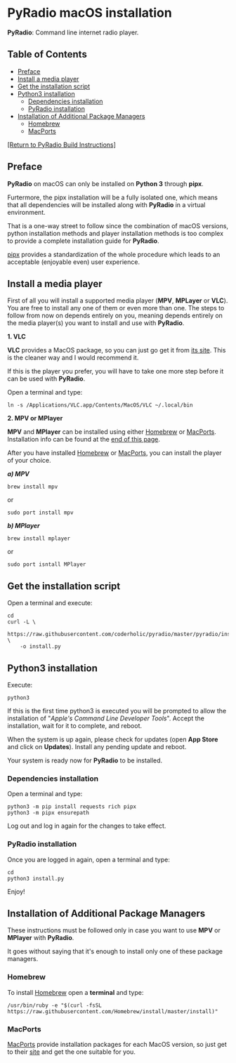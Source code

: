 # PyRadio macOS installation

**PyRadio**: Command line internet radio player.

## Table of Contents
<!-- vim-markdown-toc Marked -->

* [Preface](#preface)
* [Install a media player](#install-a-media-player)
* [Get the installation script](#get-the-installation-script)
* [Python3 installation](#python3-installation)
    * [Dependencies installation](#dependencies-installation)
    * [PyRadio installation](#pyradio-installation)
* [Installation of Additional Package Managers](#installation-of-additional-package-managers)
    * [Homebrew](#homebrew)
    * [MacPorts](#macports)

<!-- vim-markdown-toc -->

[[Return to PyRadio Build Instructions]](build.md)

## Preface

**PyRadio** on macOS can only be installed on **Python 3** through **pipx**.

Furtermore, the pipx installation will be a fully isolated one, which means that all dependencies will be installed along with **PyRadio** in a virtual environment.

That is a one-way street to follow since the combination of macOS versions, python installation methods and player installation methods is too complex to provide a complete installation guide for **PyRadio**.

[pipx](https://pypa.github.io/pipx/) provides a standardization of the whole procedure which leads to an acceptable (enjoyable even) user experience.


## Install a media player

First of all you will install a supported media player (**MPV**, **MPLayer** or **VLC**). You are free to install any one of them or even more than one. The steps to follow from now on depends entirely on you, meaning depends entirely on the media player(s) you want to install and use with **PyRadio**.

**1\. VLC**

**VLC** provides a MacOS package, so you can just go get it from [its site](https://www.videolan.org/vlc/). This is the cleaner way and I would recommend it.

If this is the player you prefer, you will have to take one more step before it can be used with **PyRadio**.

Open a terminal and type:

    ln -s /Applications/VLC.app/Contents/MacOS/VLC ~/.local/bin


**2\. MPV or MPlayer**

**MPV** and **MPlayer** can be installed using either [Homebrew](https://github.com/Homebrew/homebrew) or [MacPorts](https://www.macports.org/). Installation info can be found at the [end of this page](#installation-of-additional-package-managers).

After you have installed [Homebrew](https://github.com/Homebrew/homebrew) or [MacPorts](https://www.macports.org/), you can install the player of your choice.

***a)  MPV***

    brew install mpv

or

    sudo port install mpv

***b) MPlayer***

    brew install mplayer

or

    sudo port isntall MPlayer

## Get the installation script

Open a terminal and execute:

```
cd
curl -L \
    https://raw.githubusercontent.com/coderholic/pyradio/master/pyradio/install.py \
    -o install.py
```

## Python3 installation

Execute:

    python3

If this is the first time python3 is executed you will be prompted to allow the installation of "*Apple's Command Line Developer Tools*". Accept the installation, wait for it to complete, and reboot.

When the system is up again, please check for updates (open **App Store** and click on **Updates**). Install any pending update and reboot.

Your system is ready now for **PyRadio** to be installed.


### Dependencies installation

Open a terminal and type:

```
python3 -m pip install requests rich pipx
python3 -m pipx ensurepath
```

Log out and log in again for the changes to take effect.

### PyRadio installation

Once you are logged in again, open a terminal and type:

```
cd
python3 install.py
```

Enjoy!

## Installation of Additional Package Managers

These instructions must be followed only in case you want to use **MPV** or **MPlayer** with **PyRadio**.

It goes without saying that it's enough to install only one of these package managers.

### Homebrew

To install [Homebrew](https://github.com/Homebrew/homebrew) open a **terminal** and type:

    /usr/bin/ruby -e "$(curl -fsSL https://raw.githubusercontent.com/Homebrew/install/master/install)"

### MacPorts

[MacPorts](https://www.macports.org/) provide installation packages for each MacOS version, so just get to their [site](https://www.macports.org/install.php) and get the one suitable for you.
